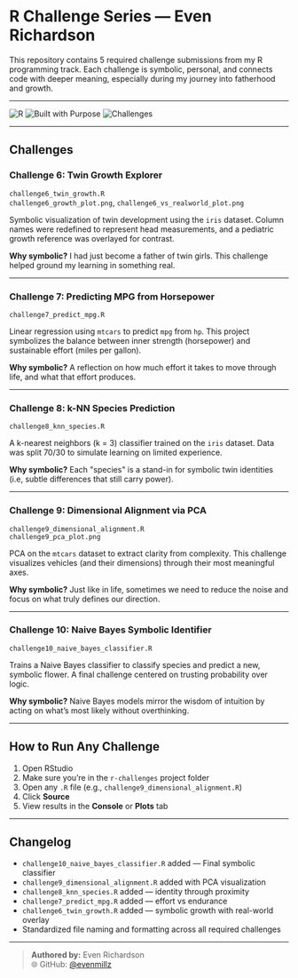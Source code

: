 # R Challenge Series — Even Richardson

This repository contains 5 required challenge submissions from my R programming track. Each challenge is symbolic, personal, and connects code with deeper meaning, especially during my journey into fatherhood and growth.

---

![R](https://img.shields.io/badge/language-R-blue?logo=r)
![Built with Purpose](https://img.shields.io/badge/Built%20with-Meaning-%23ff69b4)
![Challenges](https://img.shields.io/badge/Challenges-5%20of%205-green)

---

## Challenges

### Challenge 6: Twin Growth Explorer  
   `challenge6_twin_growth.R`  
   `challenge6_growth_plot.png`, `challenge6_vs_realworld_plot.png`  

Symbolic visualization of twin development using the `iris` dataset. Column names were redefined to represent head measurements, and a pediatric growth reference was overlayed for contrast.

**Why symbolic?** I had just become a father of twin girls. This challenge helped ground my learning in something real.

---

### Challenge 7: Predicting MPG from Horsepower  
   `challenge7_predict_mpg.R`  

Linear regression using `mtcars` to predict `mpg` from `hp`. This project symbolizes the balance between inner strength (horsepower) and sustainable effort (miles per gallon).

**Why symbolic?** A reflection on how much effort it takes to move through life, and what that effort produces.

---

### Challenge 8: k-NN Species Prediction  
   `challenge8_knn_species.R`  

A k-nearest neighbors (k = 3) classifier trained on the `iris` dataset. Data was split 70/30 to simulate learning on limited experience.

**Why symbolic?** Each "species" is a stand-in for symbolic twin identities (i.e, subtle differences that still carry power).

---

### Challenge 9: Dimensional Alignment via PCA  
   `challenge9_dimensional_alignment.R`  
   `challenge9_pca_plot.png`  

PCA on the `mtcars` dataset to extract clarity from complexity. This challenge visualizes vehicles (and their dimensions) through their most meaningful axes.

**Why symbolic?** Just like in life, sometimes we need to reduce the noise and focus on what truly defines our direction.

---

### Challenge 10: Naive Bayes Symbolic Identifier  
   `challenge10_naive_bayes_classifier.R`  

Trains a Naive Bayes classifier to classify species and predict a new, symbolic flower. A final challenge centered on trusting probability over logic.

**Why symbolic?** Naive Bayes models mirror the wisdom of intuition by acting on what’s most likely without overthinking.

---

## How to Run Any Challenge

1. Open RStudio  
2. Make sure you’re in the `r-challenges` project folder  
3. Open any `.R` file (e.g., `challenge9_dimensional_alignment.R`)  
4. Click **Source**  
5. View results in the **Console** or **Plots** tab

---

## Changelog

- `challenge10_naive_bayes_classifier.R` added — Final symbolic classifier
- `challenge9_dimensional_alignment.R` added with PCA visualization
- `challenge8_knn_species.R` added — identity through proximity
- `challenge7_predict_mpg.R` added — effort vs endurance
- `challenge6_twin_growth.R` added — symbolic growth with real-world overlay
- Standardized file naming and formatting across all required challenges

---

> **Authored by:** Even Richardson  
> 🌐 GitHub: [@evenmillz](https://github.com/evenmillz)
